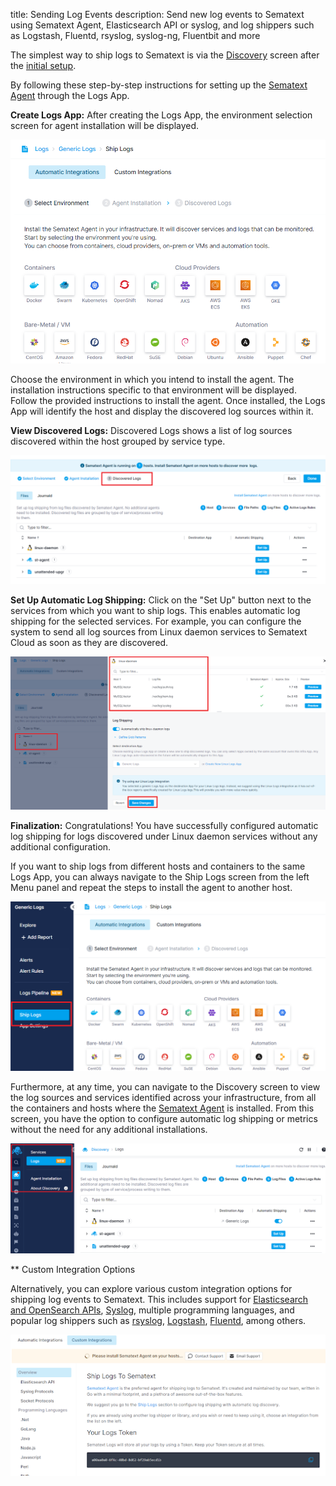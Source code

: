 title: Sending Log Events
description: Send new log events to Sematext using Sematext Agent, Elasticsearch API or syslog, and log shippers such as  Logstash, Fluentd, rsyslog, syslog-ng, Fluentbit and more

The simplest way to ship logs to Sematext is via the [Discovery](discovery/intro/) screen after the [initial setup](discovery/setup/). 

By following these step-by-step instructions for setting up the [Sematext Agent](https://sematext.com/docs/agents/sematext-agent/) through the Logs App.

**Create Logs App:** After creating the Logs App, the environment selection screen for agent installation will be displayed.

![Logs App Select an Environment](../images/logs/select-environment.png)

Choose the environment in which you intend to install the agent. The installation instructions specific to that environment will be displayed.
Follow the provided instructions to install the agent. Once installed, the Logs App will identify the host and display the discovered log sources within it.

**View Discovered Logs:** Discovered Logs shows a list of log sources discovered within the host grouped by service type.

![Logs App Discovered Logs](../images/logs/discovered-logs.png)

**Set Up Automatic Log Shipping:** Click on the "Set Up" button next to the services from which you want to ship logs. This enables automatic log shipping for the selected services. For example, you can configure the system to send all log sources from Linux daemon services to Sematext Cloud as soon as they are discovered.

![Logs App Set Up Log Shipping](../images/logs/set-up-log-shipping.png)

**Finalization:** Congratulations! You have successfully configured automatic log shipping for logs discovered under Linux daemon services without any additional configuration.

If you want to ship logs from different hosts and containers to the same Logs App, you can always navigate to the Ship Logs screen from the left Menu panel and repeat the steps to install the agent to another host.

![Logs App Ship Logs](../images/logs/ship-logs.png)

Furthermore, at any time, you can navigate to the Discovery screen to view the log sources and services identified across your infrastructure, from all the containers and hosts where the [Sematext Agent](https://sematext.com/docs/agents/sematext-agent/) is installed. From this screen, you have the option to configure automatic log shipping or metrics without the need for any additional installations.

![Sematext Discovery](../images/logs/sematext-discovery.png)

** Custom Integration Options

Alternatively, you can explore various custom integration options for shipping log events to Sematext. This includes support for [Elasticsearch and OpenSearch APIs](index-events-via-elasticsearch-api), [Syslog](syslog-ng), multiple programming languages, and popular log shippers such as [rsyslog](rsyslog), [Logstash](logstash), [Fluentd](https://github.com/uken/fluent-plugin-elasticsearch), among others.

![Logs App Custom Integrations](../images/logs/custom-integrations.png)
